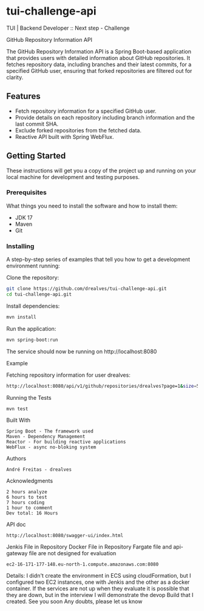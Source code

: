 # tui-challenge-api
TUI | Backend Developer :: Next step - Challenge

GitHub Repository Information API

The GitHub Repository Information API is a Spring Boot-based application that provides users with detailed information about GitHub repositories. It fetches repository data, including branches and their latest commits, for a specified GitHub user, ensuring that forked repositories are filtered out for clarity.

## Features

- Fetch repository information for a specified GitHub user.
- Provide details on each repository including branch information and the last commit SHA.
- Exclude forked repositories from the fetched data.
- Reactive API built with Spring WebFlux.

## Getting Started

These instructions will get you a copy of the project up and running on your local machine for development and testing purposes.

### Prerequisites

What things you need to install the software and how to install them:

- JDK 17
- Maven
- Git

### Installing

A step-by-step series of examples that tell you how to get a development environment running:

Clone the repository:

```bash
git clone https://github.com/drealves/tui-challenge-api.git
cd tui-challenge-api.git
```
Install dependencies:
```bash
mvn install
```
Run the application:
```bash
mvn spring-boot:run
```
The service should now be running on http://localhost:8080

Example

Fetching repository information for user drealves:
```bash
http://localhost:8080/api/v1/github/repositories/drealves?page=1&size=5
```
Running the Tests
```bash
mvn test
```

Built With

    Spring Boot - The framework used
    Maven - Dependency Management
    Reactor - For building reactive applications
    WebFlux - async no-bloking system


Authors

    André Freitas - drealves

Acknowledgments

    2 hours analyze
    6 hours to test
    7 hours coding
    1 hour to comment
    Dev total: 16 Hours


API doc 

    http://localhost:8080/swagger-ui/index.html

Jenkis File in Repository
Docker File in Repository
Fargate file and api-gateway file are not designed for evaluation
    
    ec2-16-171-177-148.eu-north-1.compute.amazonaws.com:8080

Details:
I didn't create the environment in ECS using cloudFormation, but I configured two EC2 instances, one with Jenkis and the other as a docker container. If the services are not up when they evaluate it is possible that they are down, but in the interview I will demonstrate the devop Build that I created. See you soon Any doubts, please let us know

    
